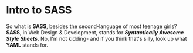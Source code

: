 # Intro to SASS

So what is __SASS__, besides the second-language of most teenage girls? __SASS__, in Web Design & Development, stands for __*Syntactically Awesome Style Sheets*__. No, I'm not kidding- and if you think that's silly, look up what __YAML__ stands for.